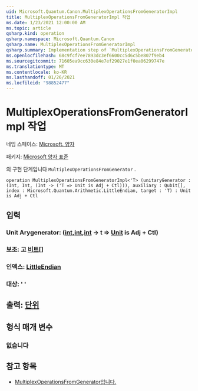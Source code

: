 ```yaml
---
uid: Microsoft.Quantum.Canon.MultiplexOperationsFromGeneratorImpl
title: MultiplexOperationsFromGeneratorImpl 작업
ms.date: 1/23/2021 12:00:00 AM
ms.topic: article
qsharp.kind: operation
qsharp.namespace: Microsoft.Quantum.Canon
qsharp.name: MultiplexOperationsFromGeneratorImpl
qsharp.summary: Implementation step of `MultiplexOperationsFromGenerator`.
ms.openlocfilehash: 68c9fcf7ee7893dc3ef6600cc5d6c5be807f9eb4
ms.sourcegitcommit: 71605ea9cc630e84e7ef29027e1f0ea06299747e
ms.translationtype: MT
ms.contentlocale: ko-KR
ms.lasthandoff: 01/26/2021
ms.locfileid: "98852477"
---
```

# <a name="multiplexoperationsfromgeneratorimpl-operation"></a>MultiplexOperationsFromGeneratorImpl 작업

네임 스페이스: [Microsoft. 양자](xref:Microsoft.Quantum.Canon)

패키지: [Microsoft 양자 표준](https://nuget.org/packages/Microsoft.Quantum.Standard)


의 구현 단계입니다 `MultiplexOperationsFromGenerator` .

```qsharp
operation MultiplexOperationsFromGeneratorImpl<'T> (unitaryGenerator : (Int, Int, (Int -> ('T => Unit is Adj + Ctl))), auxiliary : Qubit[], index : Microsoft.Quantum.Arithmetic.LittleEndian, target : 'T) : Unit is Adj + Ctl
```


## <a name="input"></a>입력

### <a name="unitarygenerator--intintint---t--unit--is-adj--ctl"></a>Unit Arygenerator: ([int](xref:microsoft.quantum.lang-ref.int),[int](xref:microsoft.quantum.lang-ref.int),[int](xref:microsoft.quantum.lang-ref.int) -> t => [Unit](xref:microsoft.quantum.lang-ref.unit)  is Adj + Ctl)




### <a name="auxiliary--qubit"></a>보조: 고 [비트](xref:microsoft.quantum.lang-ref.qubit)[]




### <a name="index--littleendian"></a>인덱스: [LittleEndian](xref:Microsoft.Quantum.Arithmetic.LittleEndian)




### <a name="target--t"></a>대상: ' '





## <a name="output--unit"></a>출력: [단위](xref:microsoft.quantum.lang-ref.unit)



## <a name="type-parameters"></a>형식 매개 변수

### <a name="t"></a>없습니다



## <a name="see-also"></a>참고 항목

- [MultiplexOperationsFromGenerator입니다.](xref:Microsoft.Quantum.Canon.MultiplexOperationsFromGenerator)